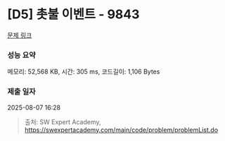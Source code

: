 # [D5] 촛불 이벤트 - 9843 

[문제 링크](https://swexpertacademy.com/main/code/problem/problemDetail.do?contestProbId=AXGBKzuaPOoDFAXR) 

### 성능 요약

메모리: 52,568 KB, 시간: 305 ms, 코드길이: 1,106 Bytes

### 제출 일자

2025-08-07 16:28



> 출처: SW Expert Academy, https://swexpertacademy.com/main/code/problem/problemList.do